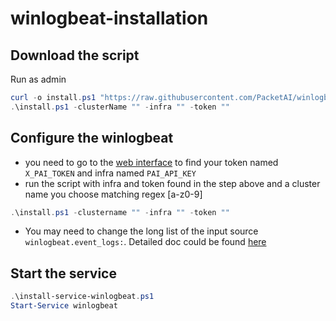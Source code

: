 # winlogbeat-installation
## Download the script
Run as admin
```powershell
curl -o install.ps1 "https://raw.githubusercontent.com/PacketAI/winlogbeat-installation/main/install.ps1"
.\install.ps1 -clusterName "" -infra "" -token ""
```
## Configure the winlogbeat
- you need to go to the [web interface](https://app-gcpdev.packetai.co/deploy/agent) to find your token named `X_PAI_TOKEN` and infra named `PAI_API_KEY`
- run the script with infra and token found in the step above and a cluster name you choose matching regex [a-z0-9]
```powershell
.\install.ps1 -clustername "" -infra "" -token ""
  ``` 
- You may need to change the long list of the input source ```winlogbeat.event_logs:```. Detailed doc could be found [here](https://www.elastic.co/guide/en/beats/winlogbeat/current/configuration-winlogbeat-options.html)
## Start the service
```powershell
.\install-service-winlogbeat.ps1
Start-Service winlogbeat
```


